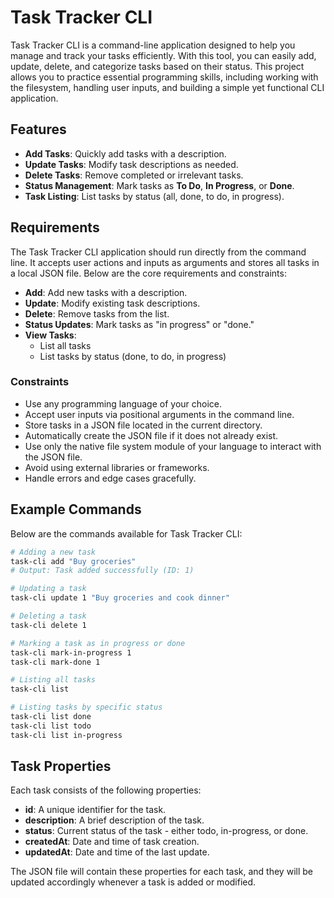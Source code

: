 # Task Tracker CLI

Task Tracker CLI is a command-line application designed to help you manage and track your tasks efficiently. With this tool, you can easily add, update, delete, and categorize tasks based on their status. This project allows you to practice essential programming skills, including working with the filesystem, handling user inputs, and building a simple yet functional CLI application.

## Features

- **Add Tasks**: Quickly add tasks with a description.
- **Update Tasks**: Modify task descriptions as needed.
- **Delete Tasks**: Remove completed or irrelevant tasks.
- **Status Management**: Mark tasks as **To Do**, **In Progress**, or **Done**.
- **Task Listing**: List tasks by status (all, done, to do, in progress).

## Requirements

The Task Tracker CLI application should run directly from the command line. It accepts user actions and inputs as arguments and stores all tasks in a local JSON file. Below are the core requirements and constraints:

- **Add**: Add new tasks with a description.
- **Update**: Modify existing task descriptions.
- **Delete**: Remove tasks from the list.
- **Status Updates**: Mark tasks as "in progress" or "done."
- **View Tasks**:
  - List all tasks
  - List tasks by status (done, to do, in progress)

### Constraints

- Use any programming language of your choice.
- Accept user inputs via positional arguments in the command line.
- Store tasks in a JSON file located in the current directory.
- Automatically create the JSON file if it does not already exist.
- Use only the native file system module of your language to interact with the JSON file.
- Avoid using external libraries or frameworks.
- Handle errors and edge cases gracefully.

## Example Commands

Below are the commands available for Task Tracker CLI:

```bash
# Adding a new task
task-cli add "Buy groceries"
# Output: Task added successfully (ID: 1)

# Updating a task
task-cli update 1 "Buy groceries and cook dinner"

# Deleting a task
task-cli delete 1

# Marking a task as in progress or done
task-cli mark-in-progress 1
task-cli mark-done 1

# Listing all tasks
task-cli list

# Listing tasks by specific status
task-cli list done
task-cli list todo
task-cli list in-progress
```
## Task Properties
Each task consists of the following properties:

- **id**: A unique identifier for the task.
- **description**: A brief description of the task.
- **status**: Current status of the task - either todo, in-progress, or done.
- **createdAt**: Date and time of task creation.
- **updatedAt**: Date and time of the last update.

The JSON file will contain these properties for each task, and they will be updated accordingly whenever a task is added or modified.

